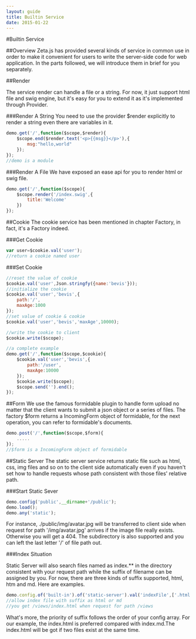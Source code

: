 ```yaml
---
layout: guide
title: Builtin Service
date: 2015-01-22
---
```


#Builtin Service

##Overview
Zeta.js has provided several kinds of service in common use in order to make it convenient for users to write the server-side code for web application. In the parts followed, we will introduce them in brief  for you separately.

##Render

The service render can handle a file or a string. For now, it just support html file and swig engine, but it's easy for you to extend it as it's implemented through Provider.

###Render A String
You need to use the provider $render explicitly to render a string even there are variables in it.

~~~js
demo.get('/',function($scope,$render){
    $scope.end($render.text('<p>{{msg}}</p>'),{
        msg:"hello,world"
    });
});
//demo is a module
~~~

###Render A File
We have exposed an ease api for you to render html or swig file.

~~~js
demo.get('/',function($scope){
    $scope.render('/index.swig',{
        title:'Welcome'
    })
});
~~~

##Cookie
The cookie service has been mentioned in chapter Factory, in fact, it's a Factory indeed.

###Get Cookie

~~~js
var user=$cookie.val('user');
//return a cookie named user
~~~

###Set Cookie

~~~js
//reset the value of cookie
$cookie.val('user',Json.stringfy({name:'bevis'}));
//initialize the cookie
$cookie.val('user','bevis',{
    path:'/',
    maxAge:1000
});
//set value of cookie & cookie 
$cookie.val('user','bevis','maxAge',10000);

//write the cookie to client
$cookie.write($scope);

//a complete example
demo.get('/',function($scope,$cookie){
    $cookie.val('user','bevis',{
        path:'/user',
        maxAge:10000
    });
    $cookie.write($scope);
    $scope.send('').end();
});
~~~

##Form
We use the famous formidable plugin to handle form upload no matter that the client wants to submit a json object or a series of files. The factory $form returns a IncomingForm object of formidable, for the next operation, you can refer to formidable's documents.

~~~js
demo.post('/',function($scope,$form){
    .....
});
//$form is a IncomingForm object of formidable
~~~

##Static Server
The static server service returns static file such as html, css, img files and so on to the client side automatically even if you haven't set how to handle requests whose path consistent with those files' relative path.

###Start Static Sever

~~~js
demo.config('public',__dirname+'/public');
demo.load();
demo.any('static');
~~~

For instance,  ./public/img/avatar.jpg will be transferred to client side when request for path '/img/avatar.jpg' arrives if the image file really exists. Otherwise you will get a 404. The subdirectory is also supported and you can left the last letter '/' of file path out.

###Index Situation

Static Server will also search files named as index.** in the directory consistent with your request path while the suffix of filename can be assigned by you. For now, there are three kinds of suffix supported, html, htm and md. Here are examples.

~~~js
demo.config.of('built-in').of('static-server').val('indexFile',['.html','.md']);
//allow index file with suffix as html or md
//you get /views/index.html when request for path /views
~~~

What's more, the priority of suffix follows the order of your config array. For our example, the index.html is preferred compared with index.md.The index.html will be got if two files exist at the same time.

